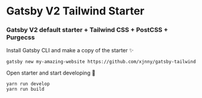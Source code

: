 # Gatsby V2 Tailwind Starter

### Gatsby V2 default starter + Tailwind CSS + PostCSS + Purgecss 

Install Gatsby CLI and make a copy of the starter ✨
```npm install --global gatsby-cli
gatsby new my-amazing-website https://github.com/xjnny/gatsby-tailwind
```

Open starter and start developing 🤙
```cd my-amazing-website
yarn run develop
yarn run build
```
